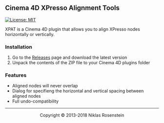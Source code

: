 ## Cinema 4D XPresso Alignment Tools

[![License: MIT](https://img.shields.io/badge/License-MIT-yellow.svg)](https://opensource.org/licenses/MIT)

XPAT is a Cinema 4D plugin that allows you to align XPresso nodes horizontally
or vertically.

### Installation

  [Releases]: https://github.com/NiklasRosenstein/c4d-xpat/releases

1. Go to the [Releases] page and download the latest version
2. Unpack the contents of the ZIP file to your Cinema 4D plugins folder

### Features

* Aligned nodes will never overlap
* Dialog for specifieng the horizontal and vertical spacing between aligned nodes
* Full undo-compatibility

---

<p align="center">Copyright &copy; 2013-2018 Niklas Rosenstein</p>
